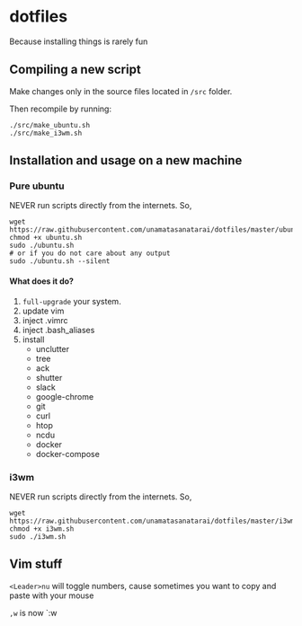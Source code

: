 # dotfiles
Because installing things is rarely fun

## Compiling a new script
Make changes only in the source files located in `/src` folder.

Then recompile by running:
```
./src/make_ubuntu.sh
./src/make_i3wm.sh
```

## Installation and usage on a new machine

### Pure ubuntu

NEVER run scripts directly from the internets. So, 

```
wget https://raw.githubusercontent.com/unamatasanatarai/dotfiles/master/ubuntu.sh
chmod +x ubuntu.sh
sudo ./ubuntu.sh
# or if you do not care about any output
sudo ./ubuntu.sh --silent
```

#### What does it do?

1. `full-upgrade` your system.
1. update vim
1. inject .vimrc
1. inject .bash_aliases
1. install
    - unclutter
    - tree
    - ack
    - shutter
    - slack
    - google-chrome
    - git
    - curl
    - htop
    - ncdu
    - docker
    - docker-compose

### i3wm

NEVER run scripts directly from the internets. So, 

```
wget https://raw.githubusercontent.com/unamatasanatarai/dotfiles/master/i3wm.sh
chmod +x i3wm.sh
sudo ./i3wm.sh
```

## Vim stuff
`<Leader>nu` will toggle numbers, cause sometimes you want to copy and paste with your mouse

`,w` is now `:w<CR>
